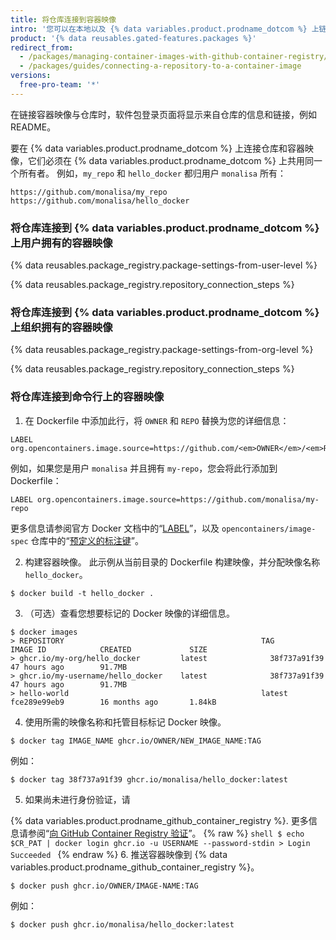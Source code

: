 ```yaml
---
title: 将仓库连接到容器映像
intro: '您可以在本地以及 {% data variables.product.prodname_dotcom %} 上链接仓库与容器映像。'
product: '{% data reusables.gated-features.packages %}'
redirect_from:
  - /packages/managing-container-images-with-github-container-registry/connecting-a-repository-to-a-container-image
  - /packages/guides/connecting-a-repository-to-a-container-image
versions:
  free-pro-team: '*'
---
```

在链接容器映像与仓库时，软件包登录页面将显示来自仓库的信息和链接，例如 README。

要在 {% data variables.product.prodname_dotcom %} 上连接仓库和容器映像，它们必须在 {% data variables.product.prodname_dotcom %} 上共用同一个所有者。 例如，`my_repo` 和 `hello_docker` 都归用户 `monalisa` 所有：
```shell
https://github.com/monalisa/my_repo
https://github.com/monalisa/hello_docker
```

### 将仓库连接到 {% data variables.product.prodname_dotcom %} 上用户拥有的容器映像

{% data reusables.package_registry.package-settings-from-user-level %}

{% data reusables.package_registry.repository_connection_steps %}

### 将仓库连接到 {% data variables.product.prodname_dotcom %} 上组织拥有的容器映像

{% data reusables.package_registry.package-settings-from-org-level %}

{% data reusables.package_registry.repository_connection_steps %}

### 将仓库连接到命令行上的容器映像

1. 在 Dockerfile 中添加此行，将 `OWNER` 和 `REPO` 替换为您的详细信息：

 ```shell
 LABEL org.opencontainers.image.source=https://github.com/<em>OWNER</em>/<em>REPO</em>
 ```
 例如，如果您是用户 `monalisa` 并且拥有 `my-repo`，您会将此行添加到 Dockerfile：
 ```shell
 LABEL org.opencontainers.image.source=https://github.com/monalisa/my-repo
 ```
 更多信息请参阅官方 Docker 文档中的“[LABEL](https://docs.docker.com/engine/reference/builder/#label)”，以及 `opencontainers/image-spec` 仓库中的“[预定义的标注键](https://github.com/opencontainers/image-spec/blob/master/annotations.md#pre-defined-annotation-keys)”。

2. 构建容器映像。 此示例从当前目录的 Dockerfile 构建映像，并分配映像名称 `hello_docker`。

  ```shell
  $ docker build -t hello_docker .
  ```
3. （可选）查看您想要标记的 Docker 映像的详细信息。
  ```shell
  $ docker images
  > REPOSITORY                                            TAG                 IMAGE ID            CREATED             SIZE
  > ghcr.io/my-org/hello_docker         latest              38f737a91f39        47 hours ago        91.7MB
  > ghcr.io/my-username/hello_docker    latest              38f737a91f39        47 hours ago        91.7MB
  > hello-world                                           latest              fce289e99eb9        16 months ago       1.84kB
  ```

4. 使用所需的映像名称和托管目标标记 Docker 映像。
  ```shell
  $ docker tag IMAGE_NAME ghcr.io/OWNER/NEW_IMAGE_NAME:TAG
  ```
  例如：
  ```shell
  $ docker tag 38f737a91f39 ghcr.io/monalisa/hello_docker:latest
  ```

5. 如果尚未进行身份验证，请

{% data variables.product.prodname_github_container_registry %}. 更多信息请参阅“[向 GitHub Container Registry 验证](/packages/managing-container-images-with-github-container-registry/pushing-and-pulling-docker-images#authenticating-to-github-container-registry)”。
    {% raw %}
    ```shell
    $ echo $CR_PAT | docker login ghcr.io -u USERNAME --password-stdin
    > Login Succeeded
    ```
    {% endraw %}
6. 推送容器映像到 {% data variables.product.prodname_github_container_registry %}。
  ```shell
  $ docker push ghcr.io/OWNER/IMAGE-NAME:TAG
  ```
  例如：
  ```shell
  $ docker push ghcr.io/monalisa/hello_docker:latest
  ```
